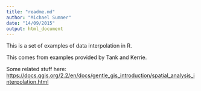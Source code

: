 ```yaml
---
title: "readme.md"
author: "Michael Sumner"
date: "14/09/2015"
output: html_document
---
```


This is a set of examples of data interpolation in R. 

This comes from examples provided by Tank and Kerrie. 

Some related stuff here: https://docs.qgis.org/2.2/en/docs/gentle_gis_introduction/spatial_analysis_interpolation.html




